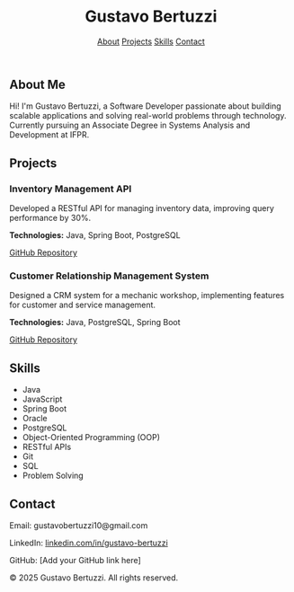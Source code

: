 <!DOCTYPE html>
<html lang="en">
  
<head>
</head>
  <meta charset="UTF-8">
  <meta name="viewport" content="width=device-width, initial-scale=1.0">
  <link rel="stylesheet" href="style.css">
<body>

<header>
  <h1>Gustavo Bertuzzi</h1>
  <nav>
    <a href="#about">About</a>
    <a href="#projects">Projects</a>
    <a href="#skills">Skills</a>
    <a href="#contact">Contact</a>
  </nav>
</header>

<div class="container">
  <section id="about" class="section">
    <h2>About Me</h2>
    <p>Hi! I'm Gustavo Bertuzzi, a Software Developer passionate about building scalable applications and solving real-world problems through technology. Currently pursuing an Associate Degree in Systems Analysis and Development at IFPR.</p>
  </section>

  <section id="projects" class="section">
    <h2>Projects</h2>
    <div class="project">
      <h3>Inventory Management API</h3>
      <p>Developed a RESTful API for managing inventory data, improving query performance by 30%.</p>
      <p><strong>Technologies:</strong> Java, Spring Boot, PostgreSQL</p>
      <p><a href="#">GitHub Repository</a></p>
    </div>
    <div class="project">
      <h3>Customer Relationship Management System</h3>
      <p>Designed a CRM system for a mechanic workshop, implementing features for customer and service management.</p>
      <p><strong>Technologies:</strong> Java, PostgreSQL, Spring Boot</p>
      <p><a href="#">GitHub Repository</a></p>
    </div>
  </section>

  <section id="skills" class="section">
    <h2>Skills</h2>
    <ul>
      <li>Java</li>
      <li>JavaScript</li>
      <li>Spring Boot</li>
      <li>Oracle</li>
      <li>PostgreSQL</li>
      <li>Object-Oriented Programming (OOP)</li>
      <li>RESTful APIs</li>
      <li>Git</li>
      <li>SQL</li>
      <li>Problem Solving</li>
    </ul>
  </section>

  <section id="contact" class="section">
    <h2>Contact</h2>
    <p>Email: gustavobertuzzi10@gmail.com</p>
    <p>LinkedIn: <a href="https://www.linkedin.com/in/gustavo-bertuzzi" target="_blank">linkedin.com/in/gustavo-bertuzzi</a></p>
    <p>GitHub: [Add your GitHub link here]</p>
  </section>
</div>

<footer>
  <p>&copy; 2025 Gustavo Bertuzzi. All rights reserved.</p>
</footer>

</body>
</html>
